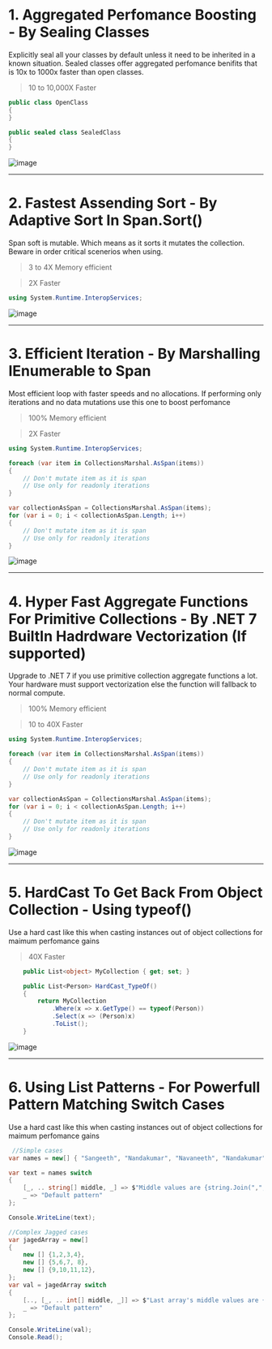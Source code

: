 # 1. Aggregated Perfomance Boosting - By Sealing Classes
Explicitly seal all your classes by default unless it need to be inherited in a known situation. Sealed classes offer aggregated perfomance benifits that is 10x to 1000x faster than open classes.

> 10 to 10,000X Faster

```csharp
public class OpenClass
{
}

public sealed class SealedClass
{
}
```
![image](https://user-images.githubusercontent.com/24974154/190895170-26b51d10-7ee5-41e7-8c93-e3ae91d52241.png)

---

# 2. Fastest Assending Sort - By Adaptive Sort In Span.Sort()
Span soft is mutable. Which means as it sorts it mutates the collection. Beware in order critical scenerios when using.

> 3 to 4X Memory efficient

> 2X Faster

```csharp
using System.Runtime.InteropServices;
```
![image](https://user-images.githubusercontent.com/24974154/190895033-4cedb2e3-633c-4c9e-b317-c35db2378f8b.png)

---

# 3. Efficient Iteration - By Marshalling IEnumerable to Span<T>
Most efficient loop with faster speeds and no allocations. If performing only iterations and no data mutations use this one to boost perfomance 

 > 100% Memory efficient

> 2X Faster
    
```csharp
using System.Runtime.InteropServices;

foreach (var item in CollectionsMarshal.AsSpan(items))
{
    // Don't mutate item as it is span
    // Use only for readonly iterations
}

var collectionAsSpan = CollectionsMarshal.AsSpan(items);
for (var i = 0; i < collectionAsSpan.Length; i++)
{
    // Don't mutate item as it is span
    // Use only for readonly iterations
}
```
![image](https://user-images.githubusercontent.com/24974154/190895076-359bd5d8-8962-48f5-b8ed-78bfb74f67f9.png)

---

 # 4. Hyper Fast Aggregate Functions For Primitive Collections - By .NET 7 BuiltIn Hadrdware Vectorization (If supported)
Upgrade to .NET 7 if you use primitive collection aggregate functions a lot. Your hardware must support vectorization else the function will fallback to normal compute.

 > 100% Memory efficient

> 10 to 40X Faster
    
```csharp
using System.Runtime.InteropServices;

foreach (var item in CollectionsMarshal.AsSpan(items))
{
    // Don't mutate item as it is span
    // Use only for readonly iterations
}

var collectionAsSpan = CollectionsMarshal.AsSpan(items);
for (var i = 0; i < collectionAsSpan.Length; i++)
{
    // Don't mutate item as it is span
    // Use only for readonly iterations
}
```
 
 ![image](https://user-images.githubusercontent.com/24974154/190895304-8dd2f9ef-1394-4b98-a475-1cfa542c930d.png)

---

 # 5. HardCast To Get Back From Object Collection - Using typeof()
Use a hard cast like this when casting instances out of object collections for maimum perfomance gains

> 40X Faster

```csharp
    public List<object> MyCollection { get; set; }

    public List<Person> HardCast_TypeOf()
    {
        return MyCollection
            .Where(x => x.GetType() == typeof(Person))
            .Select(x => (Person)x)
            .ToList();
    }
```

![image](https://user-images.githubusercontent.com/24974154/190919773-8e4a2234-673c-4a7c-90c9-b1ae008d7600.png)
 
 ---

 # 6. Using List Patterns - For Powerfull Pattern Matching Switch Cases
Use a hard cast like this when casting instances out of object collections for maimum perfomance gains

```csharp
 //Simple cases
var names = new[] { "Sangeeth", "Nandakumar", "Navaneeth", "Nandakumar" };

var text = names switch
{
    [_, .. string[] middle, _] => $"Middle values are {string.Join(",", middle)}",
    _ => "Default pattern"
};

Console.WriteLine(text);

//Complex Jagged cases
var jagedArray = new[]
{
    new [] {1,2,3,4},
    new [] {5,6,7, 8},
    new [] {9,10,11,12},
};
var val = jagedArray switch
{
    [.., [_, .. int[] middle, _]] => $"Last array's middle values are {string.Join(",", middle)}",
    _ => "Default pattern"
};

Console.WriteLine(val);
Console.Read();
```
